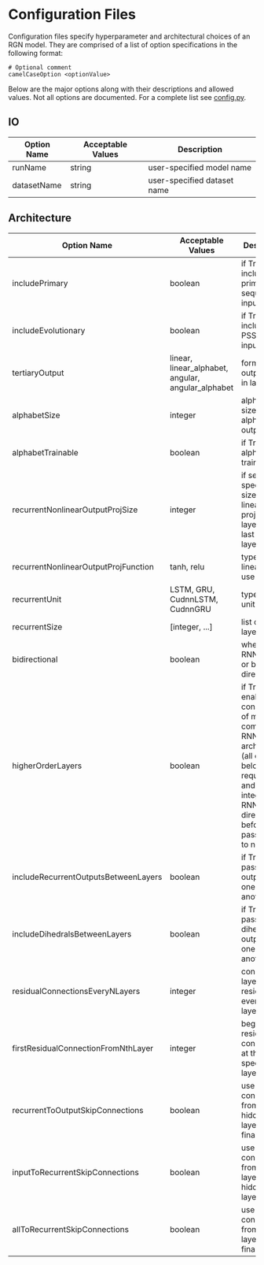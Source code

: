 # Configuration Files
Configuration files specify hyperparameter and architectural choices of an RGN model. They are comprised of a list of option specifications in the following format:

```
# Optional comment
camelCaseOption <optionValue>
```

Below are the major options along with their descriptions and allowed values. Not all options are documented. For a complete list see [config.py](https://github.com/aqlaboratory/rgn/blob/master/model/config.py).

## IO
| Option Name | Acceptable Values | Description |
| --- | --- | --- |
| runName | string | user-specified model name |
| datasetName | string | user-specified dataset name |

## Architecture
| Option Name | Acceptable Values | Description |
| --- | --- | --- |
| includePrimary | boolean | if True include primary sequence as input |
| includeEvolutionary | boolean | if True include PSSM as input |
| tertiaryOutput | linear, linear_alphabet, angular, angular_alphabet | form of output units in last layer |
| alphabetSize | integer | alphabet size if using alphabetized output |
| alphabetTrainable | boolean | if True alphabet is trainable |
| recurrentNonlinearOutputProjSize | integer | if set specifies size of non-linear projection layer after last RNN layer |
| recurrentNonlinearOutputProjFunction | tanh, relu | type of non-linearity to use |
| recurrentUnit | LSTM, GRU, CudnnLSTM, CudnnGRU | type of RNN unit |
| recurrentSize | [integer, ...] | list of RNN layer sizes |
| bidirectional | boolean | whether RNN is uni- or bi-directional |
| higherOrderLayers | boolean | if True enables construction of more complex RNN architectures (all options below require this), and integrates RNN directions before passing on to next layer |
| includeRecurrentOutputsBetweenLayers | boolean | if True passes raw outputs of one layer to another |
| includeDihedralsBetweenLayers | boolean | if True passes dihedral outputs of one layer to another |
| residualConnectionsEveryNLayers | integer | connect layers residually every Nth layer |
| firstResidualConnectionFromNthLayer | integer | begin residual connections at the specified layer |
| recurrentToOutputSkipConnections | boolean | use skip connections from all hidden layers to final layer |
| inputToRecurrentSkipConnections | boolean | use skip connections from input layer to all hidden layers |
| allToRecurrentSkipConnections | boolean | use skip connections from all layers to final |
